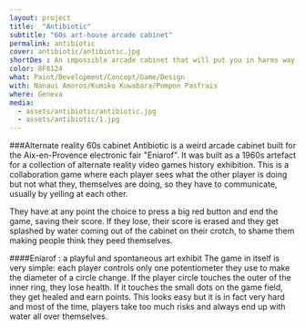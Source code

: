 ```yaml
---
layout: project
title:  "Antibiotic"
subtitle: "60s art-house arcade cabinet"
permalink: antibiotic
cover: antibiotic/antibiotic.jpg
shortDes : An impossible arcade cabinet that will put you in harms way.
color: 8F8124
what: Paint/Development/Concept/Game/Design
with: Nanaui Amoros/Kumiko Kuwabara/Pompon Pasfrais
where: Geneva
media:
  - assets/antibiotic/antibiotic.jpg
  - assets/antibiotic/1.jpg
---
```


###Alternate reality 60s cabinet
Antibiotic is a weird arcade cabinet built for the Aix-en-Provence electronic fair "Eniarof". It was built as a 1960s artefact for a collection of alternate reality video games history exhibition. This is a collaboration game where each player sees what the other player is doing but not what they, themselves are doing, so they have to communicate, usually by yelling at each other.

They have at any point the choice to press a big red button and end the game, saving their score. If they lose, their score is erased and they get splashed by water coming out of the cabinet on their crotch, to shame them making people think they peed themselves.

####Eniarof : a playful and spontaneous art exhibit
The game in itself is very simple: each player controls only one potentiometer they use to make the diameter of a circle change. If the player circle touches the outer of the inner ring, they lose health. If it touches the small dots on the game field, they get healed and earn points. This looks easy but it is in fact very hard and most of the time, players take too much risks and always end up with water all over themselves.
